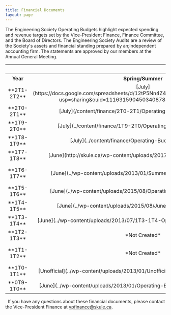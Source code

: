 ```yaml
---
title: Financial Documents
layout: page
---
```



The Engineering Society Operating Budgets highlight expected spending and revenue targets set by the Vice-President Finance, Finance Committee, and the Board of Directors. The Engineering Society Audits are a review of the Society's assets and financial standing prepared by an;independent accounting firm. The statements are approved by our members at the Annual General Meeting.

<table border="0" width="100%" cellspacing="0" cellpadding="0">
    <colgroup span="5" width="20%"> </colgroup>
    <tbody>
        <tr>
            <th style="text-align: center;">&nbsp;</th>
            <th style="text-align: center;" colspan="3">Operating Budget</th>
            <th style="text-align: center;">&nbsp;</th>
        </tr>
        <tr>
            <th style="text-align: center;" align="center">Year</th>
            <th style="text-align: center;" align="center">Spring/Summer</th>
            <th style="text-align: center;" align="center">Fall</th>
            <th style="text-align: center;" align="center">Winter</th>
            <th style="text-align: center;" align="center">Audit</th>
        </tr>
        <tr>
            <td style="text-align: center;">**2T1-2T2**</td>
            <td style="text-align: center;">[July](https://docs.google.com/spreadsheets/d/12tP5Nn4Z4wbRXgik5C1m5HAh4MjPdLT1/edit?usp=sharing&ouid=111631590450340878953&rtpof=true&sd=true)</td>
            <td style="text-align: center;">[Sept](https://docs.google.com/spreadsheets/d/1dPqMuSf9cRIYP6Hp0dJnsxmbw8VoG-kt/edit?usp=sharing&ouid=111631590450340878953&rtpof=true&sd=true)</td>
            <td style="text-align: center;">*Not Created*</td>
            <td style="text-align: center;">[BDO](https://drive.google.com/file/d/1msmMP083HQ7FtqDudAogS8eTPRM_R3HL/view?usp=sharing)</td>
        </tr>
        <tr>
            <td style="text-align: center;">**2T0-2T1**</td>
            <td style="text-align: center;">[July](/content/finance/2T0-2T1/Operating-Budget-July-2020.pdf)</td>
            <td style="text-align: center;">[Sept](/content/finance/2T0-2T1//Operating Budget -Fall 2020.pdf)</td>
            <td style="text-align: center;">[Jan](/content/finance/2T0-2T1/Operating Budget - Winter 2021.pdf)</td>
            <td style="text-align: center;">[BDO](/content/finance/2T0-2T1/University of Toronto Engineering Society - May 20 - Financial Statement.pdf)</td>
        </tr>
        <tr>
            <td style="text-align: center;">**1T9-2T0**</td>
            <td style="text-align: center;">[July](../content/finance/1T9-2T0/Operating-Budget-July-2019.pdf)</td>
            <td style="text-align: center;">[Sept](../content/finance/1T9-2T0/Operating-Budget-September-29.pdf)</td>
            <td style="text-align: center;">[Jan](../content/finance/1T9-2T0/operating_budget_January_2020.pdf)</td>
            <td style="text-align: center;">[BDO](../content/finance/1T9-2T0/Audited-Financial-Statements-May2019.pdf)</td>
        </tr>
        <tr>
            <td style="text-align: center;">**1T8-1T9**</td>
            <td style="text-align: center;">[July](../content/finance/Operating-Budget-July-2018.pdf)</td>
            <td style="text-align: center;">[Sept](../content/finance/Operating-Budget-September-2018.pdf)</td>
            <td style="text-align: center;">[Jan](../content/finance/Operating-Budget-January-2019.pdf)</td>
            <td style="text-align: center;">[BDO](../content/finance/Financial-Audit-May-2018.pdf)</td>
        </tr>
        <tr>
            <td style="text-align: center;">**1T7-1T8**</td>
            <td style="text-align: center;">[June](http://skule.ca/wp-content/uploads/2017/08/Budget-June-2017.pdf)</td>
            <td style="text-align: center;">[Oct](http://skule.ca/wp-content/uploads/2017/09/Budget-October-2017.xlsx-Final.pdf)</td>
            <td style="text-align: center;">[Jan](http://skule.ca/wp-content/uploads/Budget-Jan-2018.pdf)</td>
            <td style="text-align: center;"><a href="../content/finance/Financial-Audit-May-2017.pdf">BDO</td>
        </tr>
        <tr>
            <td style="text-align: center;">**1T6-1T7**</td>
            <td style="text-align: center;">[June](../wp-content/uploads/2013/01/Summer_Budget_2016_Engsoc.pdf)</td>
            <td style="text-align: center;">[Sept](http://skule.ca/wp-content/uploads/2017/06/Fall_Budget_2016_Engsoc-Updated-since-Summer.xlsx-Budget.pdf)</td>
            <td style="text-align: center;">[Jan](http://skule.ca/wp-content/uploads/2017/06/Winter_Budget_2017_Engsoc.xlsx-Budget.pdf)</td>
            <td style="text-align: center;">[BDO](http://skule.ca/wp-content/uploads/2017/08/Final-Audit-2016-2016.pdf)</td>
        </tr>
        <tr>
            <td style="text-align: center;">**1T5-1T6**</td>
            <td style="text-align: center;">[June](../wp-content/uploads/2015/08/Operating-Budget-2015-2016.pdf)</td>
            <td style="text-align: center;">[Sept](../wp-content/uploads/2013/01/1T5-1T6-Fall-Budget.pdf)</td>
            <td style="text-align: center;">[Jan](../wp-content/uploads/2013/01/1T5-1T6-Winter-Budget-Jan.pdf)</td>
            <td style="text-align: center;">[BDO](../wp-content/uploads/2017/05/Final-Audit-2016-2016.pdf)</td>
        </tr>
        <tr>
            <td style="text-align: center;">**1T4-1T5**</td>
            <td style="text-align: center;">[June](../wp-content/uploads/2015/08/June_Budget_2014-2015.pdf)</td>
            <td style="text-align: center;">[Sept](../wp-content/uploads/2015/08/Fall_2014_budget.pdf)</td>
            <td style="text-align: center;">[Jan](../wp-content/uploads/2013/01/1T4-1T5-Winter-Budget-Jan.pdf)</td>
            <td style="text-align: center;">[BDO](../wp-content/uploads/2015/09/Issued-Financial-Statements-University-of-Toronto-Engineering-Society-May-31-2015.pdf)</td>
        </tr>
        <tr>
            <td style="text-align: center;">**1T3-1T4**</td>
            <td style="text-align: center;">[June](../wp-content/uploads/2013/07/1T3-1T4-Operating-Budget-June-2013.pdf)</td>
            <td style="text-align: center;">[Sept](../wp-content/uploads/2013/01/2013-2014-Operating-Budget-for-Sept-Board-Meeting-Revised.pdf)</td>
            <td style="text-align: center;">[Jan](../wp-content/uploads/2013/01/2013-2014-Operating-Budget-for-Jan-Board-Meeting.pdf)</td>
            <td style="text-align: center;">[BDO](../wp-content/uploads/2015/08/Audit-2013-2014.compressed.pdf)</td>
        </tr>
        <tr>
            <td style="text-align: center;">**1T2-1T3**</td>
            <td style="text-align: center;">*Not Created*</td>
            <td style="text-align: center;">[October AGM](../wp-content/uploads/2013/01/1T2-1T3-AGM-Operating-Budget.pdf)</td>
            <td style="text-align: center;">[January](../wp-content/uploads/2013/01/1T2-1T3-Winter-Operating-Budget-Tables-February-28-20131.pdf)</td>
            <td style="text-align: center;">[BDO](../wp-content/uploads/2013/01/2012-2013-Audit-BDO.pdf)</td>
        </tr>
        <tr>
            <td style="text-align: center;">**1T1-1T2**</td>
            <td style="text-align: center;">*Not Created*</td>
            <td style="text-align: center;">[October](../wp-content/uploads/2013/01/October-Operating-Budget-2011-2012.pdf)</td>
            <td style="text-align: center;">[December Amendment](../wp-content/uploads/2013/01/December-Budget-Amendments-2011-2012.pdf)</td>
            <td style="text-align: center;">[BDO Draft](../wp-content/uploads/2013/01/University-of-Toronto-Engineering-Society-2012-Final-Audit.pdf)</td>
        </tr>
        <tr>
            <td style="text-align: center;">**1T0-1T1**</td>
            <td style="text-align: center;">[Unofficial](../wp-content/uploads/2013/01/Unofficial-July-Budget-2010-2011.pdf)</td>
            <td style="text-align: center;">[October AGM](../wp-content/uploads/2013/01/October-AGM-Operating-Budget-2010-2011.pdf)</td>
            <td style="text-align: center;">*Not Created*</td>
            <td style="text-align: center;">[Collins-Barrow](../wp-content/uploads/2013/01/1T0-1T1-Engineering-Society-Financial-Statements.pdf)</td>
        </tr>
        <tr>
            <td style="text-align: center;">**0T9-1T0**</td>
            <td style="text-align: center;">[June](../wp-content/uploads/2013/01/Operating-Budget-2009-2010-June-7.pdf)</td>
            <td style="text-align: center;">[October AGM](../wp-content/uploads/2013/01/October-AGM-Budget-2009-2010.pdf)</td>
            <td style="text-align: center;">*Not Created*</td>
            <td style="text-align: center;">[Collins-Barrow](../wp-content/uploads/2013/01/0T9-1T0-Engineering-Society-Financial-Statements.pdf)</td>
        </tr>
    </tbody>
</table>

&nbsp; If you have any questions about these financial documents, please contact the Vice-President Finance at vpfinance@skule.ca.